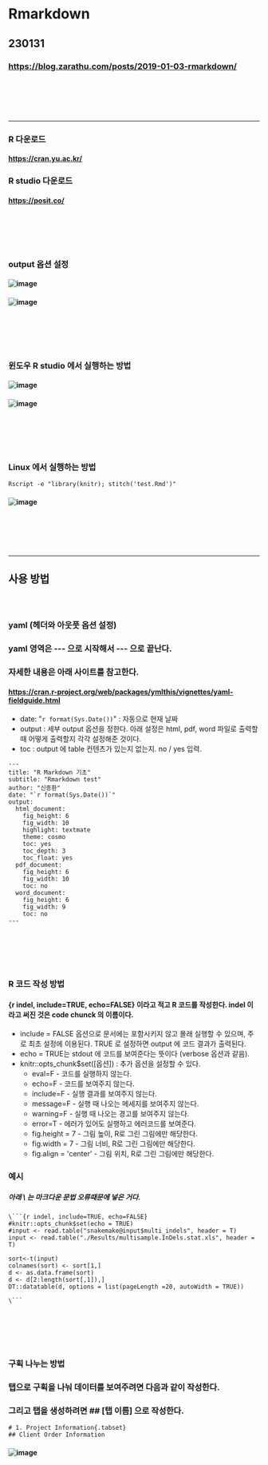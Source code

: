 # Rmarkdown
## 230131
### https://blog.zarathu.com/posts/2019-01-03-rmarkdown/
### <br/><br/><br/>

--------------------------------------------------------------------------------------------
### R 다운로드
#### https://cran.yu.ac.kr/
### R studio 다운로드
#### https://posit.co/
### <br/><br/><br/>

### output 옵션 설정
#### ![image](https://user-images.githubusercontent.com/62974484/215626796-d895667d-c267-4d79-9b53-9fd708e93e7c.png)
#### ![image](https://user-images.githubusercontent.com/62974484/215627012-d2737450-1465-4394-9cc2-1527757e7f74.png)
### <br/><br/><br/>

### 윈도우 R studio 에서 실행하는 방법
#### ![image](https://user-images.githubusercontent.com/62974484/215626666-8fa45579-900b-4ddc-ae38-ce0f015186e5.png)
#### ![image](https://user-images.githubusercontent.com/62974484/215626706-0e691163-abc2-417a-aa5f-e1b644e9a263.png)
### <br/><br/><br/>

### Linux 에서 실행하는 방법
```
Rscript -e "library(knitr); stitch('test.Rmd')"
```
#### ![image](https://user-images.githubusercontent.com/62974484/215626544-cbf92857-4c79-4d73-8638-255fb8275784.png)
### <br/><br/><br/>

--------------------------------------------------------------------------------------------
## 사용 방법
### <br/>

### yaml (헤더와 아웃풋 옵션 설정)
### yaml 영역은 --- 으로 시작해서 --- 으로 끝난다.
### 자세한 내용은 아래 사이트를 참고한다.
#### https://cran.r-project.org/web/packages/ymlthis/vignettes/yaml-fieldguide.html
- date: "`r format(Sys.Date())`" : 자동으로 현재 날짜
- output : 세부 output 옵션을 정한다. 아래 설정은 html, pdf, word 파일로 출력할 때 어떻게 출력할지 각각 설정해준 것이다.
- toc : output 에 table 컨텐츠가 있는지 없는지. no / yes 입력.
```
---
title: "R Markdown 기초"
subtitle: "Rmarkdown test"
author: "신종환"
date: "`r format(Sys.Date())`"
output:
  html_document:
    fig_height: 6
    fig_width: 10
    highlight: textmate
    theme: cosmo
    toc: yes
    toc_depth: 3
    toc_float: yes
  pdf_document:
    fig_height: 6
    fig_width: 10
    toc: no
  word_document:
    fig_height: 6
    fig_width: 9
    toc: no
---
```
### <br/><br/><br/>

### R 코드 작성 방법
#### {r indel, include=TRUE, echo=FALSE} 이라고 적고 R 코드를 작성한다. indel 이라고 써진 것은 code chunck 의 이름이다.
- include = FALSE 옵션으로 문서에는 포함시키지 않고 몰래 실행할 수 있으며, 주로 최초 설정에 이용된다. TRUE 로 설정하면 output 에 코드 결과가 출력된다.
- echo = TRUE는 stdout 에 코드를 보여준다는 뜻이다 (verbose 옵션과 같음).
- knitr::opts_chunk$set(\[옵션\]) : 추가 옵션을 설정할 수 있다.
  - eval=F - 코드를 실행하지 않는다.
  - echo=F - 코드를 보여주지 않는다.
  - include=F - 실행 결과를 보여주지 않는다.
  - message=F - 실행 때 나오는 메세지를 보여주지 않는다.
  - warning=F - 실행 때 나오는 경고를 보여주지 않는다.
  - error=T - 에러가 있어도 실행하고 에러코드를 보여준다.
  - fig.height = 7 - 그림 높이, R로 그린 그림에만 해당한다.
  - fig.width = 7 - 그림 너비, R로 그린 그림에만 해당한다.
  - fig.align = 'center' - 그림 위치, R로 그린 그림에만 해당한다.
### 예시
##### 아래 \ 는 마크다운 문법 오류때문에 넣은 거다. 
```
\```{r indel, include=TRUE, echo=FALSE}
#knitr::opts_chunk$set(echo = TRUE)
#input <- read.table("snakemake@input$multi_indels", header = T)
input <- read.table("./Results/multisample.InDels.stat.xls", header = T)

sort<-t(input)
colnames(sort) <- sort[1,]
d <- as.data.frame(sort)
d <- d[2:length(sort[,1]),]
DT::datatable(d, options = list(pageLength =20, autoWidth = TRUE))

\```
```
### <br/><br/><br/>

### 구획 나누는 방법
### 탭으로 구획을 나눠 데이터를 보여주려면 다음과 같이 작성한다.
### 그리고 탭을 생성하려면 ## \[탭 이름\] 으로 작성한다.
```
# 1. Project Information{.tabset}
## Client Order Information
```
#### ![image](https://user-images.githubusercontent.com/62974484/215639045-1f73d521-51a5-400c-b096-c288e6340d78.png)

